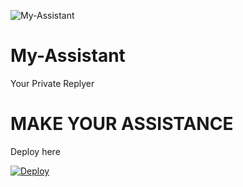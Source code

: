 ![My-Assistant](https://telegra.ph/file/3dc8ab85267ba245e921c.jpg)

# My-Assistant

Your Private Replyer

# MAKE YOUR ASSISTANCE

Deploy here

[![Deploy](https://www.herokucdn.com/deploy/button.svg)](https://heroku.com/deploy?template=https://github.com/ImJanindu/Mizuki/tree/Mizuki)
